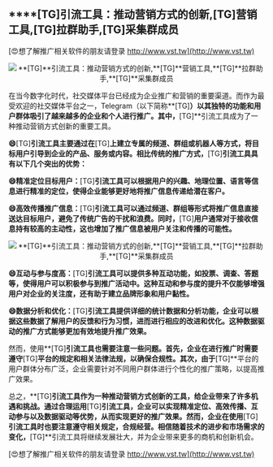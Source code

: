 ## ****[TG]**引流工具：推动营销方式的创新,**[TG]**营销工具,**[TG]**拉群助手,**[TG]**采集群成员**

[😍想了解推广相关软件的朋友请登录 http://www.vst.tw](http://www.vst.tw)

 <center><img src="https://vst.tw/MP4/tuiguang/png/2.png" alt="**[TG]**引流工具：推动营销方式的创新,**[TG]**营销工具,**[TG]**拉群助手,**[TG]**采集群成员"></center>

在当今数字化时代，社交媒体平台已经成为企业推广和营销的重要渠道。而作为最受欢迎的社交媒体平台之一，Telegram（以下简称**[TG]**）以其独特的功能和用户群体吸引了越来越多的企业和个人进行推广。其中，**[TG]**引流工具成为了一种推动营销方式创新的重要工具。

**😄**[TG]**引流工具主要通过在**[TG]**上建立专属的频道、群组或机器人等方式，将目标用户引导到企业的产品、服务或内容。相比传统的推广方式，**[TG]**引流工具具有以下几个突出的优势：**

**😄精准定位目标用户：**[TG]**引流工具可以根据用户的兴趣、地理位置、语言等信息进行精准的定位，使得企业能够更好地将推广信息传递给潜在客户。**

**😄高效传播推广信息：**[TG]**引流工具可以通过频道、群组等形式将推广信息直接送达目标用户，避免了传统广告的干扰和浪费。同时，**[TG]**用户通常对于接收信息持有较高的主动性，这也增加了推广信息被用户关注和传播的可能性。**

 <center><img src="https://vst.tw/MP4/tuiguang/png/0.png" alt="**[TG]**引流工具：推动营销方式的创新,**[TG]**营销工具,**[TG]**拉群助手,**[TG]**采集群成员"></center>

**😄互动与参与度高：**[TG]**引流工具可以提供多种互动功能，如投票、调查、答题等，使得用户可以积极参与到推广活动中。这种互动和参与度的提升不仅能够增强用户对企业的关注度，还有助于建立品牌形象和用户黏性。**

**😄数据分析和优化：**[TG]**引流工具提供详细的统计数据和分析功能，企业可以根据这些数据了解用户的反馈和行为习惯，进而进行相应的改进和优化。这种数据驱动的推广方式能够更加有效地提升推广效果。**

然而，使用**[TG]**引流工具也需要注意一些问题。首先，企业在进行推广时需要遵守**[TG]**平台的规定和相关法律法规，以确保合规性。其次，由于**[TG]**平台的用户群体分布广泛，企业需要针对不同用户群体进行个性化的推广策略，以提高推广效果。

总之，**[TG]**引流工具作为一种推动营销方式创新的工具，给企业带来了许多机遇和挑战。通过合理运用**[TG]**引流工具，企业可以实现精准定位、高效传播、互动参与以及数据驱动等优势，从而实现更好的推广效果。然而，企业在使用**[TG]**引流工具时也要注意遵守相关规定，合规经营。相信随着技术的进步和市场需求的变化，**[TG]**引流工具将继续发展壮大，并为企业带来更多的商机和创新机会。

[😍想了解推广相关软件的朋友请登录 http://www.vst.tw](http://www.vst.tw)




